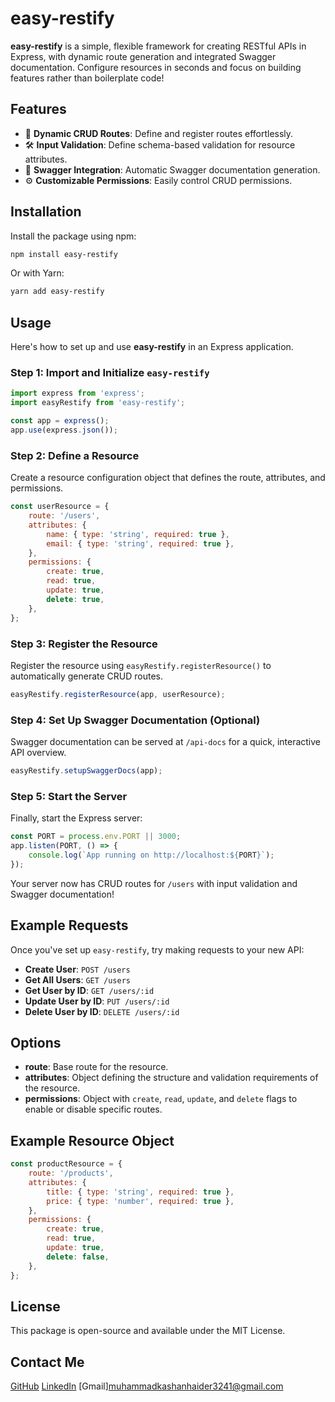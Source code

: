 
# easy-restify

**easy-restify** is a simple, flexible framework for creating RESTful APIs in Express, with dynamic route generation and integrated Swagger documentation. Configure resources in seconds and focus on building features rather than boilerplate code!

## Features

- 🚀 **Dynamic CRUD Routes**: Define and register routes effortlessly.
- 🛠 **Input Validation**: Define schema-based validation for resource attributes.
- 📜 **Swagger Integration**: Automatic Swagger documentation generation.
- ⚙️ **Customizable Permissions**: Easily control CRUD permissions.

## Installation

Install the package using npm:

```bash
npm install easy-restify
```

Or with Yarn:

```bash
yarn add easy-restify
```

## Usage

Here's how to set up and use **easy-restify** in an Express application.

### Step 1: Import and Initialize `easy-restify`

```javascript
import express from 'express';
import easyRestify from 'easy-restify';

const app = express();
app.use(express.json());
```

### Step 2: Define a Resource

Create a resource configuration object that defines the route, attributes, and permissions.

```javascript
const userResource = {
    route: '/users',
    attributes: {
        name: { type: 'string', required: true },
        email: { type: 'string', required: true },
    },
    permissions: {
        create: true,
        read: true,
        update: true,
        delete: true,
    },
};
```

### Step 3: Register the Resource

Register the resource using `easyRestify.registerResource()` to automatically generate CRUD routes.

```javascript
easyRestify.registerResource(app, userResource);
```

### Step 4: Set Up Swagger Documentation (Optional)

Swagger documentation can be served at `/api-docs` for a quick, interactive API overview.

```javascript
easyRestify.setupSwaggerDocs(app);
```

### Step 5: Start the Server

Finally, start the Express server:

```javascript
const PORT = process.env.PORT || 3000;
app.listen(PORT, () => {
    console.log(`App running on http://localhost:${PORT}`);
});
```

Your server now has CRUD routes for `/users` with input validation and Swagger documentation!

## Example Requests

Once you've set up `easy-restify`, try making requests to your new API:

- **Create User**: `POST /users`
- **Get All Users**: `GET /users`
- **Get User by ID**: `GET /users/:id`
- **Update User by ID**: `PUT /users/:id`
- **Delete User by ID**: `DELETE /users/:id`

## Options

- **route**: Base route for the resource.
- **attributes**: Object defining the structure and validation requirements of the resource.
- **permissions**: Object with `create`, `read`, `update`, and `delete` flags to enable or disable specific routes.

## Example Resource Object

```javascript
const productResource = {
    route: '/products',
    attributes: {
        title: { type: 'string', required: true },
        price: { type: 'number', required: true },
    },
    permissions: {
        create: true,
        read: true,
        update: true,
        delete: false,
    },
};
```

## License

This package is open-source and available under the MIT License.

## Contact Me
[GitHub](https://github.com/Kashan321)
[LinkedIn](https://www.linkedin.com/in/mkashanhaider)
[Gmail]muhammadkashanhaider3241@gmail.com

